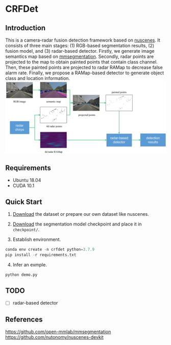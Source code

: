 # CRFDet

## Introduction

This is a camera-radar fusion detection framework based on [nuscenes](https://www.nuscenes.org). It consists of three main stages: (1) RGB-based segmentation results, (2) fusion model, and (3) radar-based detector. Firstly, we generate image semantics map based on [mmsegmentation](https://github.com/open-mmlab/mmsegmentation). Secondly, radar points are projected to the map to obtain painted points that contain class channel. Then, these painted points are  projected to radar RAMap to decrease false alarm rate.  Finally, we propose a RAMap-based detector to generate object class and location information.
![pipeline.png](images/pipeline.png)

## Requirements

* Ubuntu 18.04
* CUDA 10.1

## Quick Start

1. [Download](https://www.nuscenes.org/download) the dataset or prepare our own dataset like nuscenes.

2. [Download](https://download.openmmlab.com/mmsegmentation/v0.5/pspnet/pspnet_r50-d8_512x1024_40k_cityscapes/pspnet_r50-d8_512x1024_40k_cityscapes_20200605_003338-2966598c.pth) the segmentation model checkpoint and place it in  `checkpoint/`.

3. Establish environment.

```python
conda env create -n crfdet python=3.7.9 
pip install -r requirements.txt
```

4. Infer an exmple.

```python
python demo.py
```

## TODO

- [ ] radar-based detector

## References

https://github.com/open-mmlab/mmsegmentation  
https://github.com/nutonomy/nuscenes-devkit
